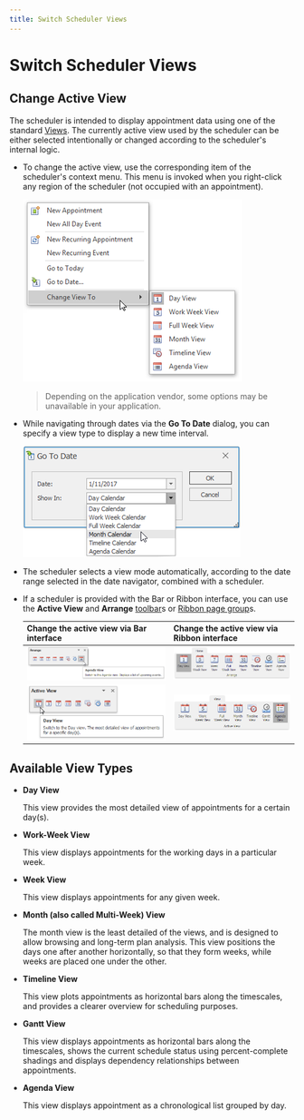 ```yaml
---
title: Switch Scheduler Views
---
```

# Switch Scheduler Views
## Change Active View
The scheduler is intended to display appointment data using one of the standard [Views](#viewtypes). The currently active view used by the scheduler can be either selected intentionally or changed according to the scheduler's internal logic.
* To change the active view, use the corresponding item of the scheduler's context menu. This menu is invoked when you right-click any region of the scheduler (not occupied with an appointment).
	
	![ChangeActiveView_01.png](../../../images/Img5491.png)
	
	> Depending on the application vendor, some options may be unavailable in your application.
* While navigating through dates via the **Go To Date** dialog, you can specify a view type to display a new time interval.
	
	![GotoDate View](../../../images/Img9134.png)
* The scheduler selects a view mode automatically, according to the date range selected in the date navigator, combined with a scheduler.
* If a scheduler is provided with the Bar or Ribbon interface, you can use the **Active View** and **Arrange** [toolbar](../../../../interface-elements-for-desktop/articles/scheduler/scheduler-ui/toolbars.md)s or [Ribbon page group](../../../../interface-elements-for-desktop/articles/scheduler/scheduler-ui/ribbon-interface.md)s.
	
	| Change the active view via Bar interface | Change the active view via Ribbon interface |
	|---|---|
	| ![Scheduler_ArrangeToolbar](../../../images/Img16558.png) | ![Scheduler_Ribbon_Arrange](../../../images/Img16548.png) |
	| ![Scheduler_ActiveViewToolbar](../../../images/Img16560.png) | ![Scheduler_Ribbon_ActiveView](../../../images/Img16550.png) |

## <a name="viewtypes"/>Available View Types
* **Day View** 
	
	This view provides the most detailed view of appointments for a certain day(s).
* **Work-Week View**
	
	 This view displays appointments for the working days in a particular week.
* **Week View**
	
	 This view displays appointments for any given week.
* **Month (also called Multi-Week) View** 
	
	 The month view is the least detailed of the views, and is designed to allow browsing and long-term plan analysis. This view positions the days one after another horizontally, so that they form weeks, while weeks are placed one under the other.
* **Timeline View**
	
	 This view plots appointments as horizontal bars along the timescales, and provides a clearer overview for scheduling purposes.
* **Gantt View**
	
	 This view displays appointments as horizontal bars along the timescales, shows the current schedule status using percent-complete shadings and displays dependency relationships between appointments.
* **Agenda View**
	
	 This view displays appointment as a chronological list grouped by day.